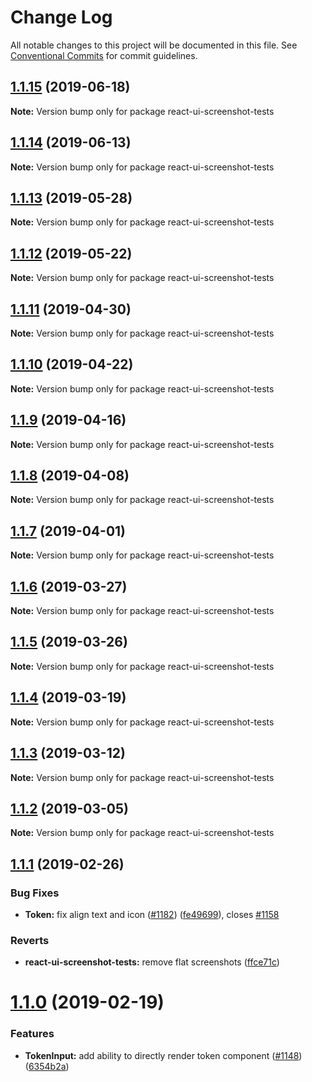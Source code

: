 # Change Log

All notable changes to this project will be documented in this file.
See [Conventional Commits](https://conventionalcommits.org) for commit guidelines.

## [1.1.15](https://github.com/skbkontur/retail-ui/compare/react-ui-screenshot-tests@1.1.14...react-ui-screenshot-tests@1.1.15) (2019-06-18)

**Note:** Version bump only for package react-ui-screenshot-tests





## [1.1.14](https://github.com/skbkontur/retail-ui/compare/react-ui-screenshot-tests@1.1.13...react-ui-screenshot-tests@1.1.14) (2019-06-13)

**Note:** Version bump only for package react-ui-screenshot-tests





## [1.1.13](https://github.com/skbkontur/retail-ui/compare/react-ui-screenshot-tests@1.1.12...react-ui-screenshot-tests@1.1.13) (2019-05-28)

**Note:** Version bump only for package react-ui-screenshot-tests





## [1.1.12](https://github.com/skbkontur/retail-ui/compare/react-ui-screenshot-tests@1.1.11...react-ui-screenshot-tests@1.1.12) (2019-05-22)

**Note:** Version bump only for package react-ui-screenshot-tests





## [1.1.11](https://github.com/skbkontur/retail-ui/compare/react-ui-screenshot-tests@1.1.10...react-ui-screenshot-tests@1.1.11) (2019-04-30)

**Note:** Version bump only for package react-ui-screenshot-tests





## [1.1.10](https://github.com/skbkontur/retail-ui/compare/react-ui-screenshot-tests@1.1.9...react-ui-screenshot-tests@1.1.10) (2019-04-22)

**Note:** Version bump only for package react-ui-screenshot-tests





## [1.1.9](https://github.com/skbkontur/retail-ui/compare/react-ui-screenshot-tests@1.1.8...react-ui-screenshot-tests@1.1.9) (2019-04-16)

**Note:** Version bump only for package react-ui-screenshot-tests





## [1.1.8](https://github.com/skbkontur/retail-ui/compare/react-ui-screenshot-tests@1.1.7...react-ui-screenshot-tests@1.1.8) (2019-04-08)

**Note:** Version bump only for package react-ui-screenshot-tests





## [1.1.7](https://github.com/skbkontur/retail-ui/compare/react-ui-screenshot-tests@1.1.6...react-ui-screenshot-tests@1.1.7) (2019-04-01)

**Note:** Version bump only for package react-ui-screenshot-tests





## [1.1.6](https://github.com/skbkontur/retail-ui/compare/react-ui-screenshot-tests@1.1.5...react-ui-screenshot-tests@1.1.6) (2019-03-27)

**Note:** Version bump only for package react-ui-screenshot-tests





## [1.1.5](https://github.com/skbkontur/retail-ui/compare/react-ui-screenshot-tests@1.1.4...react-ui-screenshot-tests@1.1.5) (2019-03-26)

**Note:** Version bump only for package react-ui-screenshot-tests





## [1.1.4](https://github.com/skbkontur/retail-ui/compare/react-ui-screenshot-tests@1.1.3...react-ui-screenshot-tests@1.1.4) (2019-03-19)

**Note:** Version bump only for package react-ui-screenshot-tests





## [1.1.3](https://github.com/skbkontur/retail-ui/compare/react-ui-screenshot-tests@1.1.2...react-ui-screenshot-tests@1.1.3) (2019-03-12)

**Note:** Version bump only for package react-ui-screenshot-tests





## [1.1.2](https://github.com/skbkontur/retail-ui/compare/react-ui-screenshot-tests@1.1.1...react-ui-screenshot-tests@1.1.2) (2019-03-05)

**Note:** Version bump only for package react-ui-screenshot-tests

## [1.1.1](https://github.com/skbkontur/retail-ui/compare/react-ui-screenshot-tests@1.1.0...react-ui-screenshot-tests@1.1.1) (2019-02-26)

### Bug Fixes

- **Token:** fix align text and icon ([#1182](https://github.com/skbkontur/retail-ui/issues/1182)) ([fe49699](https://github.com/skbkontur/retail-ui/commit/fe49699)), closes [#1158](https://github.com/skbkontur/retail-ui/issues/1158)

### Reverts

- **react-ui-screenshot-tests:** remove flat screenshots ([ffce71c](https://github.com/skbkontur/retail-ui/commit/ffce71c))

# [1.1.0](https://github.com/skbkontur/retail-ui/compare/react-ui-screenshot-tests@1.0.0...react-ui-screenshot-tests@1.1.0) (2019-02-19)

### Features

- **TokenInput:** add ability to directly render token component ([#1148](https://github.com/skbkontur/retail-ui/issues/1148)) ([6354b2a](https://github.com/skbkontur/retail-ui/commit/6354b2a))
